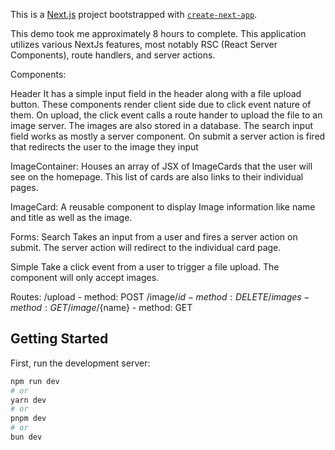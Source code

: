 This is a [Next.js](https://nextjs.org) project bootstrapped with [`create-next-app`](https://nextjs.org/docs/app/api-reference/cli/create-next-app).

This demo took me approximately 8 hours to complete. This application utilizes various NextJs features,  most notably RSC (React Server Components), route handlers, and server actions.

Components: 

Header
It has a simple input field in the header along with a file upload button. These components render client side due to click event nature of them. On upload, the click event calls a route hander to upload the file to an image server. The images are also stored in a database.
The search input field works as mostly a server component. On submit a server action is fired that redirects the user to the image they input

ImageContainer:
Houses an array of JSX of ImageCards that the user will see on the homepage. This list of cards are also links to their individual pages.

ImageCard:
A reusable component to display Image information like name and title as well as the image.

Forms:
Search
Takes an input from a user and fires a server action on submit. The server action will redirect to the individual card page.

Simple
Take a click event from a user to trigger a file upload. The component will only accept images. 

Routes:
    /upload - method: POST
    /image/${id} - method: DELETE
    /images - method: GET
    /image/${name} - method: GET

## Getting Started

First, run the development server:

```bash
npm run dev
# or
yarn dev
# or
pnpm dev
# or
bun dev
```

